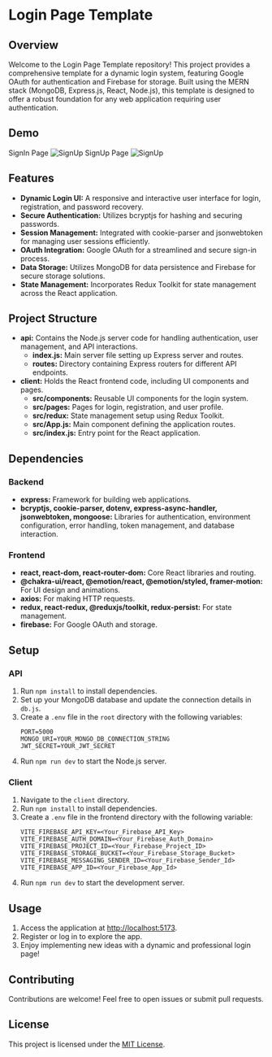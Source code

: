 # Login Page Template

## Overview
Welcome to the Login Page Template repository! This project provides a comprehensive template for a dynamic login system, featuring Google OAuth for authentication and Firebase for storage. 
Built using the MERN stack (MongoDB, Express.js, React, Node.js), this template is designed to offer a robust foundation for any web application requiring user authentication.

## Demo
SignIn Page
![SignUp](https://drive.google.com/uc?export=view&id=1CKx0TPGH7KfqjChk4luddCyReOLxSuU1)
SignUp Page
![SignUp](https://drive.google.com/uc?export=view&id=1ozMfO-uQ_THwbXC5G5rX752--wL79FoS)

## Features
- **Dynamic Login UI:** A responsive and interactive user interface for login, registration, and password recovery.
- **Secure Authentication:** Utilizes bcryptjs for hashing and securing passwords.
- **Session Management:** Integrated with cookie-parser and jsonwebtoken for managing user sessions efficiently.
- **OAuth Integration:** Google OAuth for a streamlined and secure sign-in process.
- **Data Storage:** Utilizes MongoDB for data persistence and Firebase for secure storage solutions.
- **State Management:** Incorporates Redux Toolkit for state management across the React application.

## Project Structure
- **api:** Contains the Node.js server code for handling authentication, user management, and API interactions.
  - **index.js:** Main server file setting up Express server and routes.
  - **routes:** Directory containing Express routers for different API endpoints.
- **client:** Holds the React frontend code, including UI components and pages.
  - **src/components:** Reusable UI components for the login system.
  - **src/pages:** Pages for login, registration, and user profile.
  - **src/redux:** State management setup using Redux Toolkit.
  - **src/App.js:** Main component defining the application routes.
  - **src/index.js:** Entry point for the React application.

## Dependencies

### Backend
- **express:** Framework for building web applications.
- **bcryptjs, cookie-parser, dotenv, express-async-handler, jsonwebtoken, mongoose:** Libraries for authentication, environment configuration, error handling, token management, and database interaction.

### Frontend
- **react, react-dom, react-router-dom:** Core React libraries and routing.
- **@chakra-ui/react, @emotion/react, @emotion/styled, framer-motion:** For UI design and animations.
- **axios:** For making HTTP requests.
- **redux, react-redux, @reduxjs/toolkit, redux-persist:** For state management.
- **firebase:** For Google OAuth and storage.

## Setup

### API
1. Run `npm install` to install dependencies.
2. Set up your MongoDB database and update the connection details in `db.js`.
3. Create a `.env` file in the `root` directory with the following variables:
   ```env
   PORT=5000
   MONGO_URI=YOUR_MONGO_DB_CONNECTION_STRING
   JWT_SECRET=YOUR_JWT_SECRET
4. Run `npm run dev` to start the Node.js server.

### Client
1. Navigate to the `client` directory.
2. Run `npm install` to install dependencies.
3. Create a `.env` file in the frontend directory with the following variable:
    ```env
    VITE_FIREBASE_API_KEY=<Your_Firebase_API_Key>
    VITE_FIREBASE_AUTH_DOMAIN=<Your_Firebase_Auth_Domain>
    VITE_FIREBASE_PROJECT_ID=<Your_Firebase_Project_ID>
    VITE_FIREBASE_STORAGE_BUCKET=<Your_Firebase_Storage_Bucket>
    VITE_FIREBASE_MESSAGING_SENDER_ID=<Your_Firebase_Sender_Id>
    VITE_FIREBASE_APP_ID=<Your_Firebase_App_Id>
4. Run `npm run dev` to start the development server.

## Usage
1. Access the application at [http://localhost:5173](http://localhost:5173).
2. Register or log in to explore the app.
3. Enjoy implementing new ideas with a dynamic and professional login page!

## Contributing
Contributions are welcome! Feel free to open issues or submit pull requests.

## License
This project is licensed under the [MIT License](LICENSE).
